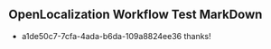 ## OpenLocalization Workflow Test MarkDown
* a1de50c7-7cfa-4ada-b6da-109a8824ee36 thanks!

<!--HONumber=Aug16_HO3-->


